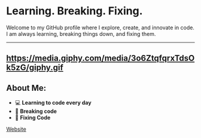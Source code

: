 # Learning. Breaking. Fixing.

Welcome to my GitHub profile where I explore, create, and innovate in code.  
I am always learning, breaking things down, and fixing them.

---

[https://media.giphy.com/media/3o6ZtqfqrxTdsOk5zG/giphy.gif
](https://cdn.discordapp.com/attachments/972533899462836334/1226954028693327962/fa8bab291d3e6866db2e8d049bd8f453.gif?ex=67ace0fc&is=67ab8f7c&hm=e2ed14edb9562042c91db770cc9a1d67602120ae47ac295f52fa2651a51178f5&)
---

## About Me:
- 💻 **Learning to code every day**  
- 🔧 **Breaking code**  
- 🚀 **Fixing Code**  

[Website](https://e-z.bio/typex1337)
